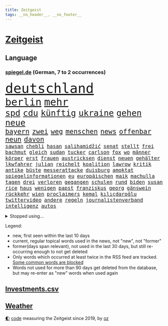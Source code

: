 ```yaml
---
title: Zeitgeist
tags: __no_header__, __no_footer__
---
```


# [Zeitgeist](https://oliz.io/zeitgeist/)

## Language

<h3><a href="https://www.spiegel.de" target="_blank">spiegel.de</a> (German, 7 to 2 occurrences)</h3>
<p style="font-family:monospace">
<span style="font-size:32pt"><a href="news_links.html#deutschland" class="current">deutschland</a></span>
<br>
<span style="font-size:24pt"><a href="news_links.html#berlin" class="current">berlin</a></span>
<span style="font-size:24pt"><a href="news_links.html#mehr" class="current">mehr</a></span>
<br>
<span style="font-size:20pt"><a href="news_links.html#spd" class="current">spd</a></span>
<span style="font-size:20pt"><a href="news_links.html#cdu" class="current">cdu</a></span>
<span style="font-size:20pt"><a href="news_links.html#künftig" class="current">künftig</a></span>
<span style="font-size:20pt"><a href="news_links.html#ukraine" class="current">ukraine</a></span>
<span style="font-size:20pt"><a href="news_links.html#gehen" class="current">gehen</a></span>
<span style="font-size:20pt"><a href="news_links.html#neue" class="current">neue</a></span>
<br>
<span style="font-size:16pt"><a href="news_links.html#bayern" class="current">bayern</a></span>
<span style="font-size:16pt"><a href="news_links.html#zwei" class="current">zwei</a></span>
<span style="font-size:16pt"><a href="news_links.html#weg" class="current">weg</a></span>
<span style="font-size:16pt"><a href="news_links.html#menschen" class="current">menschen</a></span>
<span style="font-size:16pt"><a href="news_links.html#news" class="current">news</a></span>
<span style="font-size:16pt"><a href="news_links.html#offenbar" class="current">offenbar</a></span>
<span style="font-size:16pt"><a href="news_links.html#neun" class="current">neun</a></span>
<span style="font-size:16pt"><a href="news_links.html#davon" class="current">davon</a></span>
<br>
<span style="font-size:12pt"><a href="news_links.html#sawsan" class="new">sawsan</a></span>
<span style="font-size:12pt"><a href="news_links.html#chebli" class="new">chebli</a></span>
<span style="font-size:12pt"><a href="news_links.html#hasan" class="current">hasan</a></span>
<span style="font-size:12pt"><a href="news_links.html#salihamidžić" class="current">salihamidžić</a></span>
<span style="font-size:12pt"><a href="news_links.html#senat" class="current">senat</a></span>
<span style="font-size:12pt"><a href="news_links.html#stellt" class="current">stellt</a></span>
<span style="font-size:12pt"><a href="news_links.html#frei" class="current">frei</a></span>
<span style="font-size:12pt"><a href="news_links.html#bachmut" class="current">bachmut</a></span>
<span style="font-size:12pt"><a href="news_links.html#gleich" class="current">gleich</a></span>
<span style="font-size:12pt"><a href="news_links.html#sudan" class="new">sudan</a></span>
<span style="font-size:12pt"><a href="news_links.html#tucker" class="current">tucker</a></span>
<span style="font-size:12pt"><a href="news_links.html#carlson" class="current">carlson</a></span>
<span style="font-size:12pt"><a href="news_links.html#fox" class="current">fox</a></span>
<span style="font-size:12pt"><a href="news_links.html#wo" class="current">wo</a></span>
<span style="font-size:12pt"><a href="news_links.html#männer" class="current">männer</a></span>
<span style="font-size:12pt"><a href="news_links.html#körper" class="current">körper</a></span>
<span style="font-size:12pt"><a href="news_links.html#erst" class="current">erst</a></span>
<span style="font-size:12pt"><a href="news_links.html#frauen" class="current">frauen</a></span>
<span style="font-size:12pt"><a href="news_links.html#austricksen" class="new">austricksen</a></span>
<span style="font-size:12pt"><a href="news_links.html#dienst" class="current">dienst</a></span>
<span style="font-size:12pt"><a href="news_links.html#neuen" class="current">neuen</a></span>
<span style="font-size:12pt"><a href="news_links.html#gehälter" class="current">gehälter</a></span>
<span style="font-size:12pt"><a href="news_links.html#lkwfahrer" class="current">lkwfahrer</a></span>
<span style="font-size:12pt"><a href="news_links.html#julian" class="current">julian</a></span>
<span style="font-size:12pt"><a href="news_links.html#reichelt" class="current">reichelt</a></span>
<span style="font-size:12pt"><a href="news_links.html#koalition" class="current">koalition</a></span>
<span style="font-size:12pt"><a href="news_links.html#lawrow" class="current">lawrow</a></span>
<span style="font-size:12pt"><a href="news_links.html#kritik" class="current">kritik</a></span>
<span style="font-size:12pt"><a href="news_links.html#antike" class="current">antike</a></span>
<span style="font-size:12pt"><a href="news_links.html#büste" class="current">büste</a></span>
<span style="font-size:12pt"><a href="news_links.html#messerattacke" class="current">messerattacke</a></span>
<span style="font-size:12pt"><a href="news_links.html#duisburg" class="current">duisburg</a></span>
<span style="font-size:12pt"><a href="news_links.html#amoktat" class="current">amoktat</a></span>
<span style="font-size:12pt"><a href="news_links.html#spiegelinformationen" class="current">spiegelinformationen</a></span>
<span style="font-size:12pt"><a href="news_links.html#eu" class="current">eu</a></span>
<span style="font-size:12pt"><a href="news_links.html#europäischen" class="current">europäischen</a></span>
<span style="font-size:12pt"><a href="news_links.html#maik" class="new">maik</a></span>
<span style="font-size:12pt"><a href="news_links.html#machulla" class="new">machulla</a></span>
<span style="font-size:12pt"><a href="news_links.html#tagen" class="current">tagen</a></span>
<span style="font-size:12pt"><a href="news_links.html#drei" class="current">drei</a></span>
<span style="font-size:12pt"><a href="news_links.html#verloren" class="current">verloren</a></span>
<span style="font-size:12pt"><a href="news_links.html#gegangen" class="current">gegangen</a></span>
<span style="font-size:12pt"><a href="news_links.html#schulen" class="current">schulen</a></span>
<span style="font-size:12pt"><a href="news_links.html#rund" class="current">rund</a></span>
<span style="font-size:12pt"><a href="news_links.html#biden" class="current">biden</a></span>
<span style="font-size:12pt"><a href="news_links.html#susan" class="new">susan</a></span>
<span style="font-size:12pt"><a href="news_links.html#rice" class="new">rice</a></span>
<span style="font-size:12pt"><a href="news_links.html#haus" class="current">haus</a></span>
<span style="font-size:12pt"><a href="news_links.html#wenigen" class="current">wenigen</a></span>
<span style="font-size:12pt"><a href="news_links.html#papst" class="current">papst</a></span>
<span style="font-size:12pt"><a href="news_links.html#franziskus" class="current">franziskus</a></span>
<span style="font-size:12pt"><a href="news_links.html#georg" class="current">georg</a></span>
<span style="font-size:12pt"><a href="news_links.html#gänswein" class="new">gänswein</a></span>
<span style="font-size:12pt"><a href="news_links.html#rückkehr" class="current">rückkehr</a></span>
<span style="font-size:12pt"><a href="news_links.html#wien" class="current">wien</a></span>
<span style="font-size:12pt"><a href="news_links.html#proclaimers" class="new">proclaimers</a></span>
<span style="font-size:12pt"><a href="news_links.html#kemal" class="current">kemal</a></span>
<span style="font-size:12pt"><a href="news_links.html#kılıçdaroğlu" class="current">kılıçdaroğlu</a></span>
<span style="font-size:12pt"><a href="news_links.html#twittervideo" class="new">twittervideo</a></span>
<span style="font-size:12pt"><a href="news_links.html#andere" class="current">andere</a></span>
<span style="font-size:12pt"><a href="news_links.html#regeln" class="current">regeln</a></span>
<span style="font-size:12pt"><a href="news_links.html#journalistenverband" class="current">journalistenverband</a></span>
<span style="font-size:12pt"><a href="news_links.html#intelligenz" class="current">intelligenz</a></span>
<span style="font-size:12pt"><a href="news_links.html#autos" class="current">autos</a></span>
</p>
<details>
<summary>Stopped using...</summary>
<p class="former" style="font-size:12pt">
humanitäre(914) rasant(914) covid(913) gewaltig(913) schlimm(913) schlimmer(913) umfeld(913) van(913) beschädigt(912) kündigen(912) manager(912) nationen(912) bemüht(911) bereich(911) doku(911) durchsucht(911) entschied(911) frühen(911) geschrieben(911) geworfen(911) kanada(911) regierungschefs(911) teilte(911) tests(911) theater(911) vereinigten(911) vielerorts(911) weltweiten(911) lars(910) magdeburg(910) razzia(910) studierenden(910) vergangene(910) aufgrund(909) facebook(909) hotel(909) infektionen(909) julia(909) teilnehmen(909) tödlicher(909) wartet(909) ermordet(908) kurzem(908) polizeieinsatz(908) verpflichtet(908) argumente(907) fürchtet(907) impfung(907) kämpfer(907) lehnen(907) bestimmt(906) ehren(906) geklärt(906) großes(906) hinterlassen(906) linken(906) mali(906) nachfolge(906) schien(906) stich(906) weltweite(906) eingeschränkt(905) optimistisch(905) rät(905) simon(905) spott(905) umsatz(905) vorher(905) diskriminierung(904) fahrrad(904) freund(904) kleiner(904) verurteilte(904) zurzeit(904) anteil(903) august(903) institut(903) längere(903) versprochen(903) virus(903) ärgert(903) fußballer(902) gefährlicher(902) hund(902) trainieren(902) beraten(901) hunde(901) rollen(901) teilnehmer(901) gegenteil(900) widerspruch(900) aufgegeben(899) bürgermeisterin(899) englischen(899) menschenleben(899) erfunden(898) siegte(898) tauchen(898) viertelfinale(898) argentinien(896) größter(896) ministerpräsidentin(896) attacken(895) enge(895) gebe(895) schauen(895) entscheidenden(893) nachbarn(893) auftreten(892) besuchen(892) überschwemmungen(891) enden(890) gemeinsames(890) empfängt(889) erderwärmung(889) frisch(889) le(889) bande(888) entspannung(888) verfehlt(888) eklat(887) parallelen(887) letztes(886) top(885) holocaust(884) konkrete(884) hilfen(883) museum(883) landete(882) sichert(882) fan(881) schneider(881) schießen(880) eigenes(879) iranischen(878) katar(876) jurist(873) besteht(872) gehabt(869) erhebliche(859) empfangen(857) normalerweise(856) palästinenser(856) staatsoberhaupt(856) konzert(854) verdoppelt(854) teuren(852) cdu/csu(846) politischer(838) dankt(822) polizeiruf(813) schlaf(813) enthält(809) höheres(809) konfrontation(798) anfeindungen(774) skandale(770) carlos(764) demnächst(763) ermittlungsverfahren(736) long(735) investor(733) werte(718) abgegeben(681) notenbank(680) lehren(668) jahresende(666) sammelt(655) ministerin(654) anführer(653) zentralbank(652) novak(651) lebensmitteln(643) djoković(642) partnerschaft(640) cup(631) verbunden(627) global(618) wellen(615) beliebte(609) zerstörten(607) fluten(606) norwegischen(601) drauf(594) übertragen(594) erhofft(592) anhängern(590) realität(589) börsen(584) gemeinschaft(574) manuela(565) großbank(555) älteste(551) mehrfamilienhaus(548) briefe(547) schulden(547) fdppolitiker(545) eingeführt(544) station(543) bettina(541) siebten(541) mond(531) erschlagen(528) verläuft(519) hafenstadt(518) beliebt(514) reine(506) falle(500) fußballs(500) mache(493) einziger(489) kanal(481) verteuert(472) fdpminister(471) ezb(468) oscars(466) 68(465) südosten(461) klara(458) asien(457) heikel(457) stuhl(454) soldat(450) desto(447) mild(444) operation(434) report(433) gastbeitrag(427) verleiht(425) young(423) designer(419) ansehen(418) warme(416) abschaffung(414) gekämpft(412) begleiten(407) problems(403) indischen(402) wirtschaftsweise(402) pannen(400) besetzte(398) schneidet(393) zeitenwende(385) kremltruppen(383) unabhängig(380) bewusst(377) lindners(375) modernen(375) patrick(375) beben(374) ergab(372) begrenzt(371) windkraft(370) ten(369) staub(365) ausstieg(363) durchsuchen(356) pelosi(351) updates(350) 24jährige(346) bodo(343) schlamm(342) wahre(341) übergriffen(340) lngterminals(339) versöhnung(339) franken(337) perfekte(336) enkel(333) ankara(332) exregierungschef(330) usschauspieler(330) ehrt(329) usamerikanischen(328) luisa(325) bist(320) brennende(320) sylt(320) wehrte(319) budapest(317) angeschlagenen(315) elisabeth(314) gestürmt(313) nachhaltig(313) chefs(310) kommissarin(310) krimi(310) beruhigen(309) ernannt(309) unobericht(309) anhaltende(308) ausbauen(307) einhalten(306) titelverteidiger(306) leipzigs(304) ramelow(304) umwelthilfe(304) ulrich(303) erhöhtes(302) verheerend(302) vollgas(302) yorks(302) jugendlicher(298) prompt(298) künstlichen(297) misshandelt(296) gegenzug(295) drin(294) update(294) spitzt(292) verbreitung(291) thüringens(288) ukrainerusslandkrieg(288) erobern(286) bewusstsein(283) persönlicher(283) zuwanderung(281) krebserkrankung(280) stille(280) abschwung(279) verstoßen(279) gegensteuern(277) namens(277) barrikaden(274) extra(269) rettungsaktion(269) major(268) oslo(267) landwirtschaft(265) csd(261) schwede(261) neubauer(258) funktion(256) nördlich(256) drohnenangriff(255) eigentliche(253) gehirn(253) leitzins(253) wartezeiten(250) unterkünfte(249) nordsyrien(248) gerufen(247) importiert(243) mithäftling(243) vereinbarten(243) wagnersöldner(243) diana(242) gründet(242) bildband(241) schreitet(240) bach(238) wütet(238) pleiten(236) ticketpreise(236) einladung(235) körperlichen(234) marvin(233) mobilisierung(230) films(228) viking(228) disco(225) gewässer(224) gratuliert(224) unruhen(224) verschärfung(224) antarktis(223) schikaniert(221) princess(219) stephan(219) übernahm(219) richtete(218) gebissen(217) stellungnahme(217) a7(215) fdpvize(215) kommunikation(215) beschwert(213) dient(213) proben(212) schwesig(211) verfassungsgericht(211) link(210) atlantik(209) rügt(209) umgekehrt(208) durchaus(207) feierten(207) raf(204) privatsphäre(203) ranking(203) durchhalten(202) listen(202) abermals(200) fortschritt(200) gesundheitszustand(200) indiens(198) verbleib(198) 57(197) finanzministerium(197) elften(196) erwägen(196) eingriff(195) überraschender(195) monika(194) simuliert(194) stützt(194) wasserversorgung(193) zimmer(193) eingehalten(192) meeresboden(191) scheinbar(191) gerichtet(190) floridas(189) irland(188) klimaaktivistin(188) ausscheiden(187) houston(187) kurzen(187) verschenkt(187) bruch(186) fortschritte(186) masterplan(186) spiels(186) hakt(185) wissenschaftliche(185) erpresst(184) szenarien(184) gerecht(183) grundschulen(183) routine(183) ulf(183) umfassend(183) verfilmt(183) buhlen(181) faktisch(181) massiver(181) olivier(181) sterne(180) beobachtungen(179) männliche(179) auszahlen(178) besiegen(178) sportdirektor(178) festnehmen(177) razzien(176) 300000(175) montagmorgen(174) auszahlung(173) organisieren(173) epidemie(172) bruce(170) ratten(170) wecken(170) bergen(169) prien(169) eugipfel(168) sehnt(168) finanzmärkte(167) herren(167) geplantes(166) zucker(166) diktatoren(165) friedensnobelpreis(165) autohersteller(164) außenpolitik(164) betrugsvorwürfe(164) deutschem(164) dance(163) wachsamkeit(163) wartezeit(163) angekündigter(162) passagieren(162) taucher(162) sexualstraftaten(161) kampfpanzern(160) autorinnen(159) clans(159) grausam(159) hochwasser(158) filmstar(157) mine(157) kabine(155) ressort(154) abgesetzt(153) doping(153) erfolgsrezept(153) fusion(153) gezerrt(152) heinrich(152) arzneien(150) großereignis(150) mächte(150) weltrangliste(150) armin(149) fdpverkehrsminister(149) scheuen(149) testament(149) energieinfrastruktur(148) familienministerin(148) misstrauen(148) paus(148) flüchtlingsheim(147) klebt(147) unterstützern(146) 736(145) ahnen(145) anlaufen(145) 21jährige(144) justin(144) kpführung(144) versicherte(142) bewirken(141) furcht(141) tanker(141) traumatisiert(141) ernennung(140) inhalt(140) korrupt(140) raue(140) darknet(139) delhi(138) reißen(138) begegnet(137) weltcup(137) brisantes(136) überragt(136) erfüllung(135) jeff(135) sydney(135) buffett(134) butter(134) echo(134) skepsis(134) warren(134) ärgerlich(134) althaus(133) mitgliedern(133) hill(132) rettungseinsatz(132) serben(132) vwaufsichtsrat(132) gast(131) 14jähriger(130) rivalität(130) ussänger(130) verbrenner(130) puppe(129) republikanischen(129) altersdiskriminierung(128) murdoch(128) prozentpunkte(128) realistisch(128) sound(128) technische(128) terence(128) vollsperrung(128) homophoben(127) kapitolsturm(127) kurzerhand(127) reformideen(127) übersteht(127) umstrittensten(126) anteilseigner(125) apotheken(125) feste(125) vorgängerin(125) statistische(124) 02(122) ukrainerinnen(121) verschanzt(121) gianni(120) pence(120) streben(120) subventionswettlauf(120) gegensatz(119) kritikern(119) beispiellosen(118) abschiebungen(116) beschneiden(116) verschlafen(116) verwandte(116) bestens(115) flotte(115) tennisspieler(115) vorsichtig(115) belgier(114) gelegenheit(114) gelockert(113) traut(113) produkten(112) weltfußball(112) wmaus(112) zunehmende(112) darm(111) düsteres(110) heimreise(110) hürde(110) opfers(110) what(110) fabuliert(109) gepostet(109) mehrheitlich(109) usrapper(109) immobilie(108) kieler(108) überstanden(108) angefahren(107) größeren(107) kampfflugzeuge(107) lehnten(107) kandidieren(106) umkämpft(106) ach(105) barrel(105) munitionsbeschaffung(105) reichsbürgerrazzia(105) tvserie(105) tourismus(104) datenschützer(103) heller(103) innsbruck(103) jugendstrafe(103) pakistans(103) spender(103) venus(103) wiegelt(103) einsamer(102) aggressiv(101) berisha(101) biathletinnen(101) denise(101) grundlagen(101) herrmannwick(101) milliardenhilfen(101) geiseln(100) heimische(100) udo(100) unicef(100) viertelmillion(100) perfekten(99) rhetorik(99) uwe(99) 28jährigen(98) erfährt(98) nachgegeben(98) obdachlosigkeit(98) stärkeren(98) 115(97) perus(97) fachschüler(96) vollstreckt(95) gesendet(94) kroatischen(94) naher(94) voraussetzung(94) wehrbeauftragte(94) anlaufstelle(93) schönes(93) ausgeladen(92) panzern(92) staatsgebiet(92) völler(92) explodierende(91) mitgliedschaft(91) nantes(91) oppositionspolitiker(91) ortega(91) strafverfahren(91) wmtriumph(91) 9000(90) abbiegen(90) abläuft(90) aufhebung(90) gleichem(90) länderchefs(90) premierministers(90) wells(90) bibel(89) eiskalte(89) eughurteil(89) gegensätze(89) hübsche(89) landrat(89) notgedrungen(89) passanten(89) planungsverfahren(89) riesen(89) bäumen(88) demonstriert(88) fallon(88) friert(88) ladung(88) plätze(88) prägten(88) sherrock(88) stanley(88) exvizepräsident(87) flüchtig(87) häusliche(87) künstlerinnen(87) nachbarländern(87) raymond(87) täglichen(87) unfallfahrerin(87) untersagen(87) vorstand(87) europarat(86) fdpgeneralsekretär(86) gans(86) impossible(86) kriterien(86) strategische(86) applaus(85) geheimdiensts(85) künstlern(85) zweithöchsten(85) immobilienpreise(84) mischt(84) mülltonnen(84) negatives(84) prominentesten(84) sophie(84) werten(84) gehindert(83) glass(83) kleinwagen(83) küken(83) zigarette(83) zlatan(83) zwingt(83) darts(82) klimaziel(82) knappheit(82) parlamentarischen(82) westafrika(82) bildungsministerium(81) erik(81) kirchen(81) lauten(81) lederer(81) memorial(81) sicherheitskräften(81) diplomatisch(80) luxusmarken(80) notorisch(80) springen(80) bullerbü(79) cancelt(79) einlagensicherung(79) erlag(79) polizeischutz(79) reanimiert(79) dramen(78) hysterie(78) küsse(78) lieferanten(78) rick(78) stritt(78) umsonst(78) 69(77) lokalpolitiker(77) natosoldaten(77) ostküste(77) republic(77) wilden(77) zyklus(77) alfred(76) böller(76) eiltempo(76) feuerwehrmann(76) kurzschluss(76) parteiinternen(76) wetteraufzeichnungen(76) wikinger(76) begeistern(75) heiligen(75) kooperieren(75) kreminna(75) radikalislamischen(75) schadsoftware(75) 132(74) 1899(74) erhalt(74) lindsay(74) marode(74) neundarter(74) pendler(74) sesamstraße(74) unerschwinglich(74) zwischendurchessen(74) a3(73) absprache(73) entwickelten(73) familienunternehmen(73) financial(73) kopieren(73) kundendaten(73) niemeyer(73) stellungen(73) verteidigungsministeriums(73) alcaraz(72) esc(72) externer(72) menschlichen(72) scheiben(72) katastrophal(71) fashion(70) höhepunkte(70) imitiert(70) nochmals(70) sicherheitsbedenken(70) völkermords(70) 32jähriger(69) ausgeschlagen(69) beabsichtigt(69) billy(69) johanna(69) prächtig(69) süßigkeiten(69) angespült(68) erfreuen(68) finanzministerin(68) geratene(68) irreführend(68) janet(68) kraftakt(68) minidrohnen(68) polizeipräsident(68) sonnensystem(68) sozialer(68) yellen(68) entfernte(67) models(67) nachhaltiger(67) nicaragua(67) trüben(67) bevorsteht(66) neubau(66) neunzigerjahren(66) rüstungsindustrie(66) usfinanzministerin(66) vogue(66) blutspenden(65) erkannt(65) homosexueller(65) klimaforscher(65) linda(65) office(65) places(65) doreen(64) fluggesellschaft(64) gefesselt(64) juristischen(64) sexleben(64) terrorgruppen(64) atlantikküste(63) indian(63) krebsdiagnose(63) obacht(63) rechtsaußen(63) renten(63) reutlingen(63) stieß(63) euphorischer(62) herausgeben(62) mittwochmorgen(62) nabu(62) sprengen(62) tante(62) täuschung(62) bauministerin(61) betreuer(61) bewohnerin(61) bundesbildungsministerin(61) energiepreispauschale(61) geywitz(61) högl(61) sanken(61) bitcoins(60) drückten(60) verendet(60) angehende(59) annähern(59) grünheide(59) verlangte(59) dienstleistungen(58) erschlich(58) häftlingen(58) koran(58) mietwagen(58) nimm(58) polarkreises(58) theoretisch(58) deklassiert(57) fernseher(57) generalstaatsanwältin(57) morty(57) märkte(57) parität(57) roiland(57) schleswigholsteins(57) spontan(57) wutausbrüche(57) haftet(56) uswirtschaft(56) vereidigung(56) zusammengeschlagen(56) anwesen(55) boote(55) geflossen(55) milo(55) rau(55) sondervermögen(55) umweltbundesamt(55) 1997(54) anklagen(54) beantwortete(54) junior(54) liegestütze(54) usinvestor(54) überlegenheit(54) abtreibungsgegner(53) at(53) everywhere(53) once(53) rekordgewinn(53) schwanken(53) arts(52) aufbauen(52) bedrohlich(52) lührmann(52) seltenen(52) tiergarten(52) umdenken(52) ganztägigen(51) kickl(51) mercosur(51) panik(51) selfie(51) stillstehen(51) tourneen(51) zuckerberg(51) zögerliche(51) autounfall(50) durchführen(50) erstligisten(50) neunzigern(50) schuljahr(50) stritten(50) supermarktketten(50) verbrannt(50) verliebt(50) etat(49) nhs(49) verheiratet(49) vorgetäuscht(49) zombies(49) zurückgedrängt(49) beansprucht(48) gelogen(48) generell(48) karin(48) pfannkuchen(48) rigorose(48) schimpft(48) schwäbisch(48) stausee(48) warmes(48) cäsium137(47) durchgefallen(47) neapel(47) ungarischen(47) beschuldigen(46) bildungsmisere(46) fischern(46) neuers(46) obdachlos(46) schwerem(46) ballons(45) grüßen(45) hitchcocks(45) regenerative(45) sonnenaufgang(45) telefonnummern(45) tränengas(45) unfallursache(45) vertigo(45) wiederaufnahme(45) winde(45) 31jähriger(44) befreiungsschlag(44) expats(44) herzlich(44) lokale(44) oberleitung(44) untergräbt(44) vergewaltigungen(44) abstriche(43) bundesminister(43) bürogebäude(43) dammbruch(43) hochzeiten(43) ranghoher(43) ticketmaster(43) bergung(42) entlassungswelle(42) erschütterungen(42) immobilienkauf(42) patientinnen(42) polizeirufvote(42) say(42) wassermassen(42) zuwachs(42) ausspähen(41) brüskiert(41) herstellen(41) hitzewelle(41) mittelgroße(41) mount(41) mërgim(41) niger(41) polizeischüler(41) taumelt(41) willkür(41) zinswende(41) albtraum(40) ansagen(40) devise(40) don't(40) gaygesetz(40) leichtathletik(40) miroslav(40) premiers(40) purzeln(40) universum(40) verschwundenes(40) eberl(39) eingeschüchtert(39) konstruktiv(39) preissteigerung(39) aufträge(38) ausgemustert(38) köln/bonn(38) omega(38) rolex(38) streamingangebot(38) vereinten(38) beurteilen(37) bundespartei(37) case(37) problematischen(37) sanfter(37) umstellung(37) abwürgen(36) behauptung(36) scham(36) verschwörungstheorien(36) verstoß(36) verteuern(36) anschlüsse(35) berlinmitte(35) championsleaguefinale(35) fußballliga(35) grenzschutz(35) perfektes(35) rekordmenge(35) spielverderber(35) verbreitete(35) vwkonzern(35) zerschlagung(35) bebt(34) touren(34) unerwartete(34) unlängst(34) wissentlich(34) wuhledar(34) gedenktag(33) gladbach(33) hilfskräfte(33) historisch(33) leichtathleten(33) nützt(33) vögeln(33) weiblich(33) afghanen(32) cyberkriminelle(32) profifußballer(32) rechnerisch(32) roter(32) zoos(32) jessica(31) lift(31) rabatt(31) rekordverdächtig(31) rosenthal(31) unkenntlich(31) wang(31) bedrohen(30) begegnungen(30) bestseller(30) kabel(30) relativieren(30) 200euroenergiehilfe(29) nairobi(29) spiegelinterview(29) wagenknechts(29) auswärts(28) code(28) grundschulkinder(28) hebel(28) henning(28) jeschke(28) klimaaktivist(28) langstreckenrakete(28) trinkwasserversorgung(28) ajay(27) anstatt(27) beigetragen(27) friedensplan(27) pistolen(27) sekunde(27) unweit(27) werkzeug(27) 19jährigen(26) usstützpunkt(26) verbraucherinnen(26) worklifebalance(26) influencerinnen(25) kommunistische(25) konflikten(25) milliardenschwere(25) sprüchen(25) verbaut(25) weltgemeinschaft(25) fristen(24) mahlzeit(24) ursprungs(24) wahrscheinlichste(24) zwist(24) 1958(23) jena(23) klimastiftung(23) lohnforderung(23) mv(23) nordirlandstreit(23) ssc(23) ungewohnt(23) ertrunkenen(22) grubenunglück(22) wermelskirchen(22) königreichs(21) maße(21) stinkt(21) wochenbeginn(21) erholen(20) gigant(20) lance(20) mecklenburgvorpommerns(20) spektakuläres(20) speziellen(20) volkswagens(20) webbteleskop(20) zocken(20) erbeutet(19) hohes(19) landespolitik(19) schmuggelroute(19) stäbchen(19) alleingang(18) 67jährigen(17) 68jährige(17) anteile(17) ausprobieren(17) linkenführung(17) bramsche(16) finaler(16) nablus(16) rechnungshof(16) snacks(16) variable(16) arbeitsbesuch(15) gekannt(15) medienmogul(15) rentenversicherung(15) städtetag(15) wanderer(15) örtliche(15) beruflich(14) bezieht(14) pen(14) regierungserklärung(14) stürmt(14) berücksichtigt(13) elbe(13) geschmuggelt(13) kritikerinnen(13) unverletzt(13) dna(12) dürren(12) flexible(12) kneipen(12) kopfüber(12) strafunmündig(12) topstars(12) umsetzen(12) unmengen(12) abgase(11) donauschleuse(11) jobcenter(11) nationaler(11) parlamentarische(11) unbefristeten(11)
</p>
</details>
<p>Legend:
<ul>
<li><span class="new">new</span>, first seen within the last 10 days</li>
<li><span class="current">current</span>, regular topical words used in the news, not "new", not "former"</li>
<li><span class="former">former(days span relevant)</span>, not used in the last 30 days, but still re-occurring enough to not get deleted</li>
<li>Only words which occurred at least twice in the RSS feed are tracked. <a href="language/filters.py">Some common words are blocked</a></li>
<li>Words not used for more than 90 days get deleted from the database, but may re-enter as "new" words when used again</li>
</ul>
</p>

## [Investments](investments.html)[.csv](investments.csv)

## [Weather](weather.html)

<footer>
<a href="javascript:toggleTheme()" class="nav">🌓</a>
<a href="https://github.com/ooz/zeitgeist">code</a> measuring the Zeitgeist since 2019, by <a href="https://oliz.io">oz</a>
</footer>
